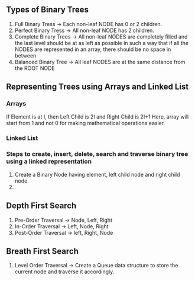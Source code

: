 ## Types of Binary Trees

1. Full Binary Tress -> Each non-leaf NODE has 0 or 2 children.
2. Perfect Binary Tress -> All non-leaf NODE has 2 children.
3. Complete Binary Trees -> All non-leaf NODES are completely filled and the last level should be at as left as possible in 
such a way that if all the NODES are represented in an array, there should be no space in between
4. Balanced Binary Tree -> All leaf NODES are at the same distance from the ROOT NODE

## Representing Trees using Arrays and Linked List

### Arrays
If Element is at I, then Left Child is 2I and Right Child is 2I+1
Here, array will start from 1 and not 0 for making mathematical operations easier.  


### Linked List


### Steps to create, insert, delete, search and traverse binary tree using a linked representation
1. Create a Binary Node having element, left child node and right child node. 
2. 



## Depth First Search
1. Pre-Order Traversal -> Node, Left, Right
2. In-Order Traversal -> Left, Node, Right
3. Post-Order Traversal -> left, Right, Node

## Breath First Search
1. Level Order Traversal -> Create a Queue data structure to store the current node and traverse it accordingly.


